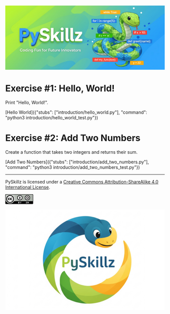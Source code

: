 ![PySkillz](../graphics/PySkillzBanner.png)

# Exercise #1: Hello, World!

Print "Hello, World!".

[Hello World]({"stubs": ["introduction/hello_world.py"], "command": "python3 introduction/hello_world_test.py"})


# Exercise #2: Add Two Numbers

Create a function that takes two integers and returns their sum.

[Add Two Numbers]({"stubs": ["introduction/add_two_numbers.py"], "command": "python3 introduction/add_two_numbers_test.py"})

************

PySkillz is licensed under a [Creative Commons Attribution-ShareAlike 4.0 International License](https://creativecommons.org/licenses/by-sa/4.0/).

![Creative Commons](../graphics/CreativeCommons.png)

![PySkillz](../graphics/PySkillzLogo.png)
